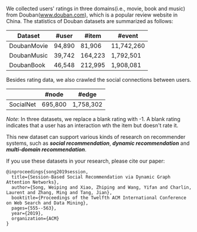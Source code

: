We collected users' ratings in three domains(i.e., movie, book and music) from Douban(www.douban.com), which is a popular review website in China.
The statistics of Douban datasets are summarized as follows:

| Dataset     | #user  | #item   | #event     |
|-------------|--------|---------|------------|
| DoubanMovie | 94,890 | 81,906  | 11,742,260 |
| DoubanMusic | 39,742 | 164,223 | 1,792,501  |
| DoubanBook  | 46,548 | 212,995 | 1,908,081  |

Besides rating data, we also crawled the social connections between users.

|           | #node   | #edge     |
|-----------|---------|-----------|
| SocialNet | 695,800 | 1,758,302 |

*Note*: In three datasets, we replace a blank rating with -1. A blank rating indicates that a user has an interaction wth the item but doesn't rate it.

This new dataset can support various kinds of research on recommender systems, such as ***social recommendation***, ***dynamic recommendation*** and ***multi-domain recommendation***. 

If you use these datasets in your research, please cite our paper:
```
@inproceedings{song2019session,
  title={Session-Based Social Recommendation via Dynamic Graph Attention Networks},
  author={Song, Weiping and Xiao, Zhiping and Wang, Yifan and Charlin, Laurent and Zhang, Ming and Tang, Jian},
  booktitle={Proceedings of the Twelfth ACM International Conference on Web Search and Data Mining},
  pages={555--563},
  year={2019},
  organization={ACM}
}
```
